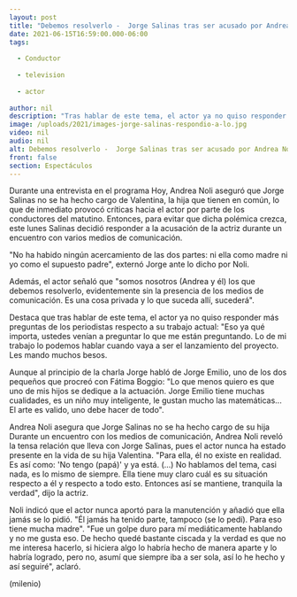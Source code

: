 ```yaml
---
layout: post
title: "Debemos resolverlo -  Jorge Salinas tras ser acusado por Andrea Noli de no ver a su hija"
date: 2021-06-15T16:59:00.000-06:00
tags:
  
  - Conductor
  
  - television
  
  - actor
  
author: nil
description: "Tras hablar de este tema, el actor ya no quiso responder más preguntas de los periodistas: Eso ya qué importa, ustedes venían a preguntar lo que me están preguntando. "
image: /uploads/2021/images-jorge-salinas-respondio-a-lo.jpg
video: nil
audio: nil
alt: Debemos resolverlo -  Jorge Salinas tras ser acusado por Andrea Noli de no ver a su hija
front: false
section: Espectáculos
---
```


Durante una entrevista en el programa Hoy, Andrea Noli aseguró que Jorge Salinas no se ha hecho cargo de Valentina, la hija que tienen en común, lo que de inmediato provocó críticas hacia el actor por parte de los conductores del matutino. Entonces, para evitar que dicha polémica crezca, este lunes Salinas decidió responder a la acusación de la actriz durante un encuentro con varios medios de comunicación.

"No ha habido ningún acercamiento de las dos partes: ni ella como madre ni yo como el supuesto padre", externó Jorge ante lo dicho por Noli.

Además, el actor señaló que "somos nosotros (Andrea y él) los que debemos resolverlo, evidentemente sin la presencia de los medios de comunicación. Es una cosa privada y lo que suceda allí, sucederá". 

Destaca que tras hablar de este tema, el actor ya no quiso responder más preguntas de los periodistas respecto a su trabajo actual: "Eso ya qué importa, ustedes venían a preguntar lo que me están preguntando. Lo de mi trabajo lo podemos hablar cuando vaya a ser el lanzamiento del proyecto. Les mando muchos besos.

Aunque al principio de la charla Jorge habló de Jorge Emilio, uno de los dos pequeños que procreó con Fátima Boggio: "Lo que menos quiero es que uno de mis hijos se dedique a la actuación. Jorge Emilio tiene muchas cualidades, es un niño muy inteligente, le gustan mucho las matemáticas... El arte es valido, uno debe hacer de todo". 

Andrea Noli asegura que Jorge Salinas no se ha hecho cargo de su hija Durante un encuentro con los medios de comunicación, Andrea Noli reveló la tensa relación que lleva con Jorge Salinas, pues el actor nunca ha estado presente en la vida de su hija Valentina. "Para ella, él no existe en realidad. Es así como: 'No tengo (papá)' y ya está. (…) No hablamos del tema, casi nada, es lo mismo de siempre. Ella tiene muy claro cuál es su situación respecto a él y respecto a todo esto. Entonces así se mantiene, tranquila la verdad", dijo la actriz. 

Noli indicó que el actor nunca aportó para la manutención y añadió que ella jamás se lo pidió. "Él jamás ha tenido parte, tampoco (se lo pedí). Para eso tiene mucha madre". "Fue un golpe duro para mí mediáticamente hablando y no me gusta eso. De hecho quedé bastante ciscada y la verdad es que no me interesa hacerlo, si hiciera algo lo habría hecho de manera aparte y lo habría logrado, pero no, asumí que siempre iba a ser sola, así lo he hecho y así seguiré", aclaró.  

(milenio)